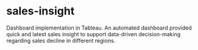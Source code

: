 # sales-insight
Dashboard implementation in Tableau. An automated dashboard provided quick and latest sales insight to support data-driven decision-making regarding sales decline in different regions.
